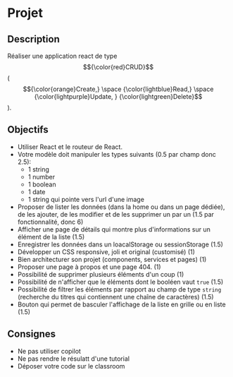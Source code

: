 # Projet

## Description

Réaliser une application react de type $${\color{red}CRUD}$$ ($${\color{orange}Create,} \space {\color{lightblue}Read,} \space  {\color{lightpurple}Update, } {\color{lightgreen}Delete}$$).
## Objectifs

- Utiliser React et le routeur de React.
- Votre modèle doit manipuler les types suivants (0.5 par champ donc 2.5):
    - 1 string
    - 1 number
    - 1 boolean
    - 1 date
    - 1 string qui pointe vers l'url d'une image
- Proposer de lister les données (dans la home ou dans un page dédiée), de les ajouter, de les modifier et de les supprimer un par un (1.5 par fonctionnalité, donc 6)
- Afficher une page de détails qui montre plus d'informations sur un élément de la liste (1.5)
- Enregistrer les données dans un loacalStorage ou sessionStorage (1.5)
- Développer un CSS responsive, joli et original (customisé) (1)
- Bien architecturer son projet (components, services et pages) (1)
- Proposer une page à propos et une page 404. (1)
- Possibilité de supprimer plusieurs éléments d'un coup (1)
- Possibilité de n'afficher que le éléments dont le booléen vaut `true` (1.5)
- Possibilité de filtrer les éléments par rapport au champ de type `string` (recherche du titres qui contiennent une chaîne de caractères) (1.5)
- Bouton qui permet de basculer l'affichage de la liste en grille ou en liste (1.5)

## Consignes

- Ne pas utiliser copilot
- Ne pas rendre le résulatt d'une tutorial
- Déposer votre code sur le classroom
